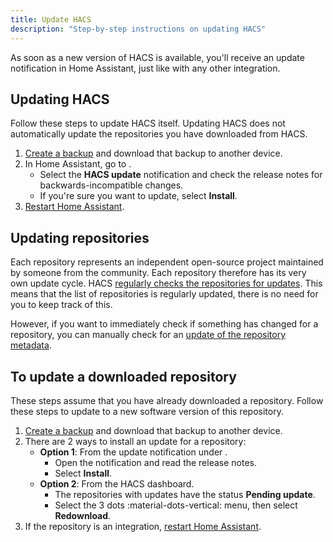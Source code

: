 ```yaml
---
title: Update HACS
description: "Step-by-step instructions on updating HACS"
---
```


As soon as a new version of HACS is available, you'll receive an update notification in Home Assistant, just like with any other integration.

## Updating HACS

Follow these steps to update HACS itself. Updating HACS does not automatically update the repositories you have downloaded from HACS.

1. [Create a backup](/docs/use/data.md/#creating-a-backup) and download that backup to another device.
2. In Home Assistant, go to <!-- hacs:my updates title="**{{coreui('panel.config')}}** > **{{coreui('ui.panel.config.updates.caption')}}**" -->.
    - Select the **HACS update** notification and check the release notes for backwards-incompatible changes.
    - If you're sure you want to update, select **Install**.
3. [Restart Home Assistant](https://www.home-assistant.io/docs/configuration/#reloading-the-configuration-to-apply-changes).

## Updating repositories

Each repository represents an independent open-source project maintained by someone from the community. Each repository therefore has its very own update cycle.
HACS [regularly checks the repositories for updates](/docs/faq/data_sources.md/#updates). This means that the list of repositories is regularly updated, there is no need for you to keep track of this.

However, if you want to immediately check if something has changed for a repository, you can manually check for an [update of the repository metadata](/docs/use/repositories/dashboard.md/#updating-repository-metadata).

## To update a downloaded repository

These steps assume that you have already downloaded a repository. Follow these steps to update to a new software version of this repository.

1. [Create a backup](/docs/use/data.md/#creating-a-backup) and download that backup to another device.
2. There are 2 ways to install an update for a repository:
    - **Option 1**: From the update notification  under <!-- hacs:my updates title="**{{coreui('panel.config')}}** > **{{coreui('ui.panel.config.updates.caption')}}**" -->.
        - Open the notification and read the release notes.
        - Select **Install**.
    - **Option 2**: From the HACS dashboard.
        - The repositories with updates have the status **Pending update**.
        - Select the 3 dots :material-dots-vertical: menu, then select **Redownload**.
3. If the repository is an integration, [restart Home Assistant](https://www.home-assistant.io/docs/configuration/#reloading-the-configuration-to-apply-changes).
